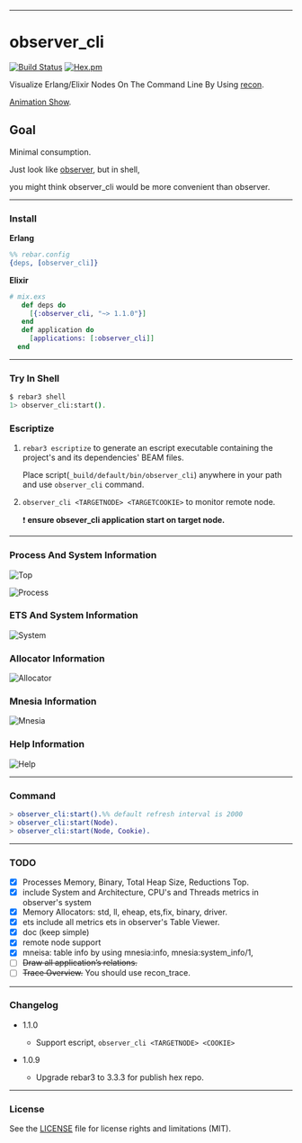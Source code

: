 
-----------------
# observer_cli
[![Build Status](https://travis-ci.org/zhongwencool/observer_cli.svg?branch=master)](https://travis-ci.org/zhongwencool/observer_cli)
[![Hex.pm](https://img.shields.io/hexpm/v/observer_cli.svg)](http://hex.pm/packages/observer_cli)

Visualize Erlang/Elixir Nodes On The Command Line By Using [recon](https://github.com/ferd/recon).

[Animation Show](http://zhongwencool.github.io/observer_cli/).

## Goal

Minimal consumption.

Just look like [observer](http://www.erlang.org/doc/apps/observer/observer_ug.html), but in shell, 

you might think observer_cli would be more convenient than observer.

------------------
### Install

**Erlang**
```erlang
%% rebar.config
{deps, [observer_cli]}
```
**Elixir**
```ex
# mix.exs
   def deps do
     [{:observer_cli, "~> 1.1.0"}]
   end
   def application do
     [applications: [:observer_cli]]
  end
```
------------------
### Try In Shell

```bash
$ rebar3 shell
1> observer_cli:start().
```

### Escriptize
1. `rebar3 escriptize` to generate an escript executable containing the project's and its dependencies' BEAM files.

    Place script(`_build/default/bin/observer_cli`) anywhere in your path and use `observer_cli` command.
    
2. `observer_cli <TARGETNODE> <TARGETCOOKIE>` to monitor remote node. 
   
   :exclamation: **ensure obsever_cli application start on target node.**

----------------
### Process And System Information
 
![Top](http://7q5a9k.com1.z0.glb.clouddn.com/observer_cli_home_2015_12_26.jpg)

![Process](http://7q5a9k.com1.z0.glb.clouddn.com/observer_cli_process_20151226.jpg)

### ETS And System Information
![System](http://7q5a9k.com1.z0.glb.clouddn.com/observer_cli_system_20151226.jpg)

### Allocator Information
![Allocator](http://7q5a9k.com1.z0.glb.clouddn.com/observer_cli_allocate_20151226.jpg)

### Mnesia Information
![Mnesia](http://7q5a9k.com1.z0.glb.clouddn.com/observer_cli_db_20151226.jpg)

### Help Information
![Help](http://7q5a9k.com1.z0.glb.clouddn.com/observer_cli_help_20151226.jpg)

----------------
### Command

```erlang
> observer_cli:start().%% default refresh interval is 2000
> observer_cli:start(Node).
> observer_cli:start(Node, Cookie).
```

-------------------
### TODO
- [x] Processes Memory, Binary, Total Heap Size, Reductions Top.     
- [x] include System and Architecture, CPU's and Threads metrics  in observer's system 
- [x] Memory Allocators: std, ll, eheap, ets,fix, binary, driver.
- [x] ets include all metrics ets in observer's Table Viewer.
- [x] doc (keep simple)
- [x] remote node support
- [x] mneisa: table info by using mnesia:info, mnesia:system_info/1, 
- [ ] ~~Draw all application’s relations.~~
- [ ] ~~Trace Overview.~~ You should use recon_trace.

----------------
### Changelog

- 1.1.0
  - Support escript, `observer_cli <TARGETNODE> <COOKIE>`
  
- 1.0.9
  - Upgrade rebar3 to 3.3.3 for publish hex repo.
    
--------------------
### License
See the [LICENSE](https://github.com/zhongwencool/observer_cli/blob/master/LICENSE) file for license rights and limitations (MIT).
